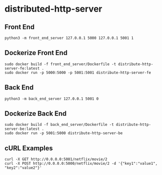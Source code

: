 # distributed-http-server

## Front End
```
python3 -m front_end_server 127.0.0.1 5000 127.0.0.1 5001 1
```

## Dockerize Front End
```
sudo docker build -f front_end_server/Dockerfile -t distribute-http-server-fe:latest .
sudo docker run -p 5000:5000 -p 5001:5001 distribute-http-server-fe
```

## Back End
```
python3 -m back_end_server 127.0.0.1 5001 0
```

## Dockerize Back End
```
sudo docker build -f back_end_server/Dockerfile -t distribute-http-server-be:latest .
sudo docker run -p 5001:5000 distribute-http-server-be
```

## cURL Examples
```
curl -X GET http://0.0.0.0:5001/netflix/movie/2
curl -X POST http://0.0.0.0:5000/netflix/movie/2 -d '{"key1":"value1", "key2":"value2"}'
```
